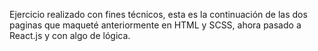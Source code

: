 Ejercicio realizado con fines técnicos, esta es la continuación de las dos paginas que maqueté anteriormente en HTML y SCSS, ahora pasado a React.js y con algo de lógica.
